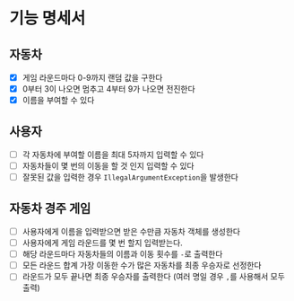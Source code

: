 # 기능 명세서

## 자동차

- [x] 게임 라운드마다 0-9까지 랜덤 값을 구한다
- [x] 0부터 3이 나오면 멈추고 4부터 9가 나오면 전진한다
- [x] 이름을 부여할 수 있다

## 사용자

- [ ] 각 자동차에 부여할 이름을 최대 5자까지 입력할 수 있다
- [ ] 자동차들이 몇 번의 이동을 할 것 인지 입력할 수 있다
- [ ] 잘못된 값을 입력한 경우 `IllegalArgumentException`을 발생한다

## 자동차 경주 게임

- [ ] 사용자에게 이름을 입력받으면 받은 수만큼 자동차 객체를 생성한다
- [ ] 사용자에게 게임 라운드를 몇 번 할지 입력받는다.
- [ ] 해당 라운드마다 자동차들의 이름과 이동 횟수를 `-`로 출력한다
- [ ] 모든 라운드 합계 가장 이동한 수가 많은 자동차를 최종 우승자로 선정한다
- [ ] 라운드가 모두 끝나면 최종 우승자를 출력한다 (여러 명일 경우 `,`를 사용해서 모두 출력)